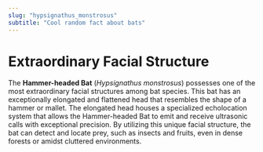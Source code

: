 ```yaml
---
slug: "hypsignathus_monstrosus"
subtitle: "Cool random fact about bats"
---
```


# Extraordinary Facial Structure

The **Hammer-headed Bat** (_Hypsignathus monstrosus_)
possesses one of the most extraordinary facial structures among bat species.
This bat has an exceptionally elongated and flattened head that resembles the shape of a hammer or mallet.
The elongated head houses a specialized echolocation system
that allows the Hammer-headed Bat to emit and receive ultrasonic calls with exceptional precision.
By utilizing this unique facial structure, the bat can detect and locate prey, such as insects and fruits,
even in dense forests or amidst cluttered environments.

